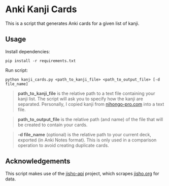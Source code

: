 # Anki Kanji Cards
This is a script that generates Anki cards for a given list of kanji.

## Usage
Install dependencies:
```
pip install -r requirements.txt
```

Run script:
```
python kanji_cards.py <path_to_kanji_file> <path_to_output_file> [-d file_name]
```

> **path_to_kanji_file** is the relative path to a text file containing your kanji list. The script will ask you to specify how the kanji are separated. Personally, I copied kanji from [nihongo-pro.com](https://www.nihongo-pro.com/kanji-pal/list/jlpt) into a text file.

> **path_to_output_file** is the relative path (and name) of the file that will be created to contain your cards.

> **-d file_name** (optional) is the relative path to your current deck, exported (in Anki Notes format). This is only used in a comparison operation to avoid creating duplicate cards.

## Acknowledgements
This script makes use of the [jisho-api](https://github.com/pedroallenrevez/jisho-api) project, which scrapes [jisho.org](https://jisho.org) for data.
